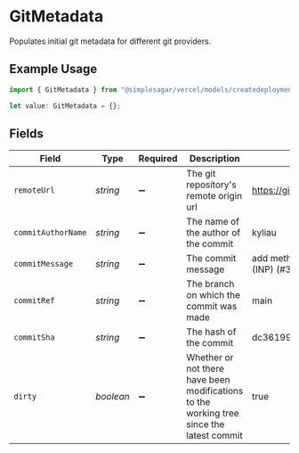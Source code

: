 # GitMetadata

Populates initial git metadata for different git providers.

## Example Usage

```typescript
import { GitMetadata } from "@simplesagar/vercel/models/createdeploymentop.js";

let value: GitMetadata = {};
```

## Fields

| Field                                                                                    | Type                                                                                     | Required                                                                                 | Description                                                                              | Example                                                                                  |
| ---------------------------------------------------------------------------------------- | ---------------------------------------------------------------------------------------- | ---------------------------------------------------------------------------------------- | ---------------------------------------------------------------------------------------- | ---------------------------------------------------------------------------------------- |
| `remoteUrl`                                                                              | *string*                                                                                 | :heavy_minus_sign:                                                                       | The git repository's remote origin url                                                   | https://github.com/vercel/next.js                                                        |
| `commitAuthorName`                                                                       | *string*                                                                                 | :heavy_minus_sign:                                                                       | The name of the author of the commit                                                     | kyliau                                                                                   |
| `commitMessage`                                                                          | *string*                                                                                 | :heavy_minus_sign:                                                                       | The commit message                                                                       | add method to measure Interaction to Next Paint (INP) (#36490)                           |
| `commitRef`                                                                              | *string*                                                                                 | :heavy_minus_sign:                                                                       | The branch on which the commit was made                                                  | main                                                                                     |
| `commitSha`                                                                              | *string*                                                                                 | :heavy_minus_sign:                                                                       | The hash of the commit                                                                   | dc36199b2234c6586ebe05ec94078a895c707e29                                                 |
| `dirty`                                                                                  | *boolean*                                                                                | :heavy_minus_sign:                                                                       | Whether or not there have been modifications to the working tree since the latest commit | true                                                                                     |